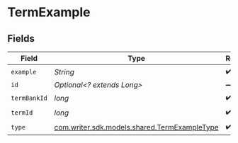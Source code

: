 # TermExample


## Fields

| Field                                                                                  | Type                                                                                   | Required                                                                               | Description                                                                            |
| -------------------------------------------------------------------------------------- | -------------------------------------------------------------------------------------- | -------------------------------------------------------------------------------------- | -------------------------------------------------------------------------------------- |
| `example`                                                                              | *String*                                                                               | :heavy_check_mark:                                                                     | N/A                                                                                    |
| `id`                                                                                   | *Optional<? extends Long>*                                                             | :heavy_minus_sign:                                                                     | N/A                                                                                    |
| `termBankId`                                                                           | *long*                                                                                 | :heavy_check_mark:                                                                     | N/A                                                                                    |
| `termId`                                                                               | *long*                                                                                 | :heavy_check_mark:                                                                     | N/A                                                                                    |
| `type`                                                                                 | [com.writer.sdk.models.shared.TermExampleType](../../models/shared/TermExampleType.md) | :heavy_check_mark:                                                                     | N/A                                                                                    |